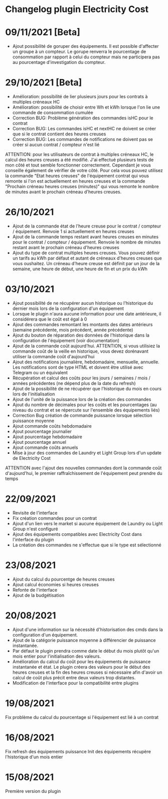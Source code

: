 # Changelog plugin Electricity Cost

# 09/11/2021 [Beta]

- Ajout possibilité de goruper des équipements. Il est possible d'affecter un groupe à un compteur. Le gorupe renverra le pourcentage de consommation par rapport à celui du compteur mais ne participera pas au pourcentage d'investigation du compteur.


# 29/10/2021 [Beta]

- Amélioration: possibilité de lier plusieurs jours pour les contrats à multiples créneaux HC
- Amélioration: possibilité de choisir entre Wh et kWh lorsque l'on lie une commande de consommation cumulée
- Correction BUG: Problème génération des commandes isHC pour le contrat
- Correction BUG: Les commandes isHC et nextHC ne doivent se créer que si le contrat contient des heures creuses
- Correction BUG: Les commandes de notifications ne doivent pas se créer si aucun contrat / compteur n'est lié

ATTENTION: pour les utilisateurs de contrat à multiples créneaux HC, le calcul des heures creuses a été modifié. J'ai effectué plusieurs tests de mon côté et tout semble fonctionner correctement. Cependant je vous conseille également de vérifier de votre côté. Pour cela vous pouvez utilisez la commande "Etat heures creuses" de l'équipement contrat qui vous remonte si l'on est actuellement en heures creuses et la commande "Prochain créneau heures creuses (minutes)" qui vous remonte le nombre de minutes avant le prochain créneau d'heures creuses.


# 26/10/2021

- Ajout de la commande état de l'heure creuse pour le contrat / compteur / équipement. Renvoie 1 si actuellement en heures creuses
- Ajout de la commande temps restant avant heures creuses en minutes pour le contrat / compteur / équipement. Renvoie le nombre de minutes restant avant le prochain créneau d'heures creuses
- Ajout du type de contrat multiples heures creuses. Vous pouvez définir un tarifs au kWh par défaut et autant de créneaux d'heures creuses que vous oushaitez. Un créneau d'heure creuse est définit par un jour de la semaine, une heure de début, une heure de fin et un prix du kWh

# 03/10/2021
- Ajout possibilité de ne récupérer aucun historique ou l'historique du dernier mois lors de la configuration d'un équipement
- Lorsque le plugin n'aura aucune information pour une date antérieure, il considérera que le coût est égal à 0
- Ajout des commandes remontant les montants des dates antérieurs (semaine précédente, mois précédent, année précédente)
- Ajout du bouton de réparation des données de l'historique dans la configuration de l'équipement (voir documentation)
- Ajout de la commande coût aujourd'hui. ATTENTION, si vous utilisiez la commande coût de la veille en historique, vous devez dorénavant utiliser la commande coût d'aujourd'hui
- Ajout des notifications journalière, hebdomadaire, mensuelle, annuelle. Les notifications sont de type HTML et doivent être utilisé avec Telegram ou un équivalent
- Récupération et calcul des coûts pour les jours / semaines / mois / années précédentes (ne dépend plus de la date du refresh)
- Ajout de la possibilité de ne récupérer que l'historique du mois en cours lors de l'initialisation
- Ajout de l'unité de la puissance lors de la création des commandes
- Ajout du nombre de décimales pour les coûts et les pourcentages (au niveau du contrat et se répercute sur l'ensemble des équipements liés)
- Correction Bug création de commande puissance lorsque sélection puissance moyenne
- Ajout commande coûts hebdomadaire
- Ajout pourcentage journalier
- Ajout pourcentage hebdomadaire
- Ajout pourcentage annuel
- Ajout commande coûts annuels
- Mise à jour des commandes de Laundry et Light Group lors d'un update de Electricity Cost

ATTENTION avec l'ajout des nouvelles commandes dont la commande coût d'aujourd'hui, le premier raffraîchissement de l'équipement peut prendre du temps


# 22/09/2021

- Revisite de l'interface
- Fix création commandes pour un contrat
- Ajout d'un lien vers le market si aucune équipement de Laundry ou Light Group n'est configuré
- Ajout des équipements compatibles avec Electricity Cost dans l'interface du plugin
- La création des commandes ne s'effectue que si le type est sélectionné

# 23/08/2021

- Ajout du calcul du pourcentge de heures creuses
- Ajout calcul économies si heures creuses
- Refonte de l'interface
- Ajout de la budgétisation

# 20/08/2021

- Ajout d'une information sur la nécessité d'historisation des cmds dans la configuration d'un équipement.
- Ajout de la catégorie puissance moyenne à différencier de puissance instantanée.
- Par défaut le plugin prendra comme date le début du mois plutôt qu'un mois entier pour l'initialisation des valeurs.
- Amélioration du calcul du coût pour les équipements de puissance instantanée et état. Le plugin créera des valeurs pour le début des heures creuses et la fin des heures creuses si nécessaire afin d'avoir un calcul de coût plus précit entre deux valeurs trop distantes.
- Modification de l'interface pour la compatibilité entre plugins

# 19/08/2021

Fix problème du calcul du pourcentage si l'équipement est lié à un contrat

# 16/08/2021

Fix refresh des équipements puissance
Init des équipements récupère l'historique d'un mois entier

# 15/08/2021

Première version du plugin


